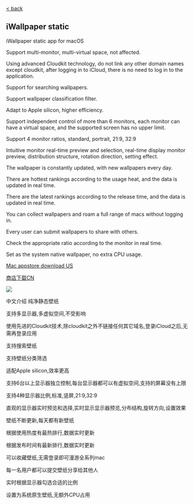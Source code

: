 [< back](../)

## iWallpaper static

iWallpaper static app for macOS

Support multi-monitor, multi-virtual space, not affected.

Using advanced Cloudkit technology, do not link any other domain names except cloudkit, after logging in to iCloud, there is no need to log in to the application.

Support for searching wallpapers.

Support wallpaper classification filter.

Adapt to Apple silicon, higher efficiency.

Support independent control of more than 6 monitors, each monitor can have a virtual space, and the supported screen has no upper limit.

Support 4 monitor ratios, standard, portrait, 21:9, 32:9

Intuitive monitor real-time preview and selection, real-time display monitor preview, distribution structure, rotation direction, setting effect.

The wallpaper is constantly updated, with new wallpapers every day.

There are hottest rankings according to the usage heat, and the data is updated in real time.

There are the latest rankings according to the release time, and the data is updated in real time.

You can collect wallpapers and roam a full range of macs without logging in.

Every user can submit wallpapers to share with others.

Check the appropriate ratio according to the monitor in real time.

Set as the system native wallpaper, no extra CPU usage.


[Mac appstore download US](macappstores://apps.apple.com/us/app/id1592105891?mt=12)

[商店下载CN](macappstores://apps.apple.com/cn/app/id1592105891?mt=12)


![](./1.png)

中文介绍
纯净静态壁纸

支持多显示器,多虚拟空间,不受影响

使用先进的Cloudkit技术,除cloudkit之外不链接任何其它域名,登录iCloud之后,无需再登录应用

支持搜索壁纸

支持壁纸分类筛选

适配Apple silicon,效率更高

支持6台以上显示器独立控制,每台显示器都可以有虚拟空间,支持的屏幕没有上限

支持4种显示器比例,标准,竖屏,21:9,32:9

直观的显示器实时预览和选择,实时显示显示器预览,分布结构,旋转方向,设置效果

壁纸不断更新,每天都有新壁纸

根据使用热度有最热排行,数据实时更新

根据发布时间有最新排行,数据实时更新

可以收藏壁纸,无需登录即可漫游全系列mac

每一名用户都可以提交壁纸分享给其他人

实时根据显示器勾选合适的比例

设置为系统原生壁纸,无额外CPU占用




